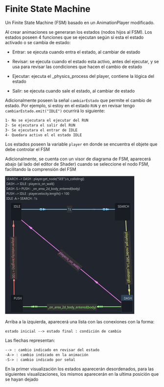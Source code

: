 # Finite State Machine

Un Finite State Machine (FSM) basado en un AnimationPlayer modificado.

Al crear animaciones se generaran los estados (nodos hijos al FSM). Los estados poseen 4 funciones que se ejecutan según si esta el estado activado o se cambia de estado:

- Entrar: se ejecuta cuando entra el estado, al cambiar de estado

- Revisar: se ejecuta cuando el estado esta activo, antes del ejecutar, y se usa para revisar las condiciones que hacen el cambio de estado

- Ejecutar: ejecuta el _physics_process del player, contiene la lógica del estado

- Salir: se ejecuta cuando sale el estado, al cambiar de estado

Adicionalmente poseen la señal `cambiarEstado` que permite el cambio de estado. Por ejemplo, si estoy en el estado `RUN` y en revisar tengo `cambiarEstado.emit("IDLE")` ocurrirá lo siguiente:

	1- No se ejecutara el ejecutar del RUN
	2- Se ejecutara el salir del RUN
	3- Se ejecutara el entrar de IDLE
	4- Quedara activo el el estado IDLE

Los estados poseen la variable `player` en donde se encuentra el objete que debe controlar el FSM

Adicionalmente, se cuenta con un visor de diagrama de FSM, aparecerá abajo (al lado del editor de Shader) cuando se seleccione el nodo FSM, facilitando la comprensión del FSM

![image](./img/image.png)

Arriba a la izquierda, aparecerá una lista con las conexiones con la forma:

	estado inicial --> estado final : condición de cambio

Las flechas representan:

	--> : cambio indicado en revisar del estado
	-A-> : cambio indicado en la animación
	-S-> : cambio indicado por señal

En la primer visualización los estados aparecerán desordenados, para las siguientes visualizaciones, los mismos aparecerán en la ultima posición que se hayan dejado
